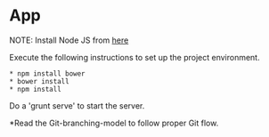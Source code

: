 App
===============

NOTE: Install Node JS from <a href="http://nodejs.org/">here </a>

Execute the following instructions to set up the project environment.

	* npm install bower
	* bower install
	* npm install

Do a 'grunt serve' to start the server.

*Read the Git-branching-model to follow proper Git flow.
